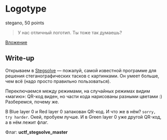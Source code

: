# Logotype
stegano, 50 points

> У нас отличный логотип. Ты тоже так думаешь?

[Вложение](best-logotype.png)

## Write-up

Открываем в [Stegsolve](http://www.caesum.com/handbook/Stegsolve.jar) —
пожалуй, самой известной программе для решения стеганографических тасков
с картинками. Он умеет больше, чем всё (надо просто правильно пользоваться).

Переключаемся между режимами, на случайных режимах видим «магию»: QR-код 
виден, но части кода нарисованы разными цветами :) Разберемся, почему же.

В Blue layer 0 и Red layer 0 запакован QR-код. И что же в нём? 
`sorry, try harder`. Окей, пробуем лучше. И в Green layer 0 уже 
другой QR-код, а в нём лежит флаг.

Флаг: **uctf_stegsolve_master**
